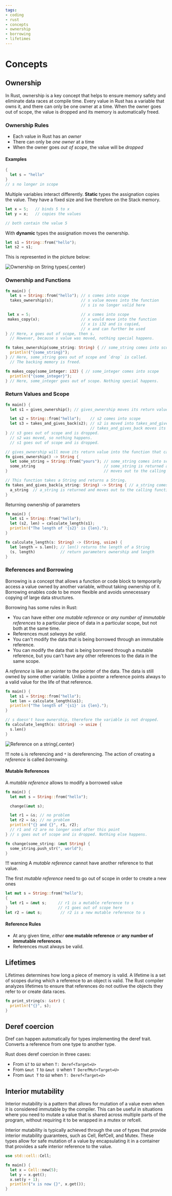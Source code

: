```yaml
---
tags:
- coding
- rust
- concepts
- ownership
- borrowing
- lifetimes
---
```

# Concepts
## Ownership

In Rust, ownership is a key concept that helps to ensure memory safety and eliminate data races at compile time. Every value in Rust has a variable that owns it, and there can only be one owner at a time. When the owner goes out of scope, the value is dropped and its memory is automatically freed.

### Ownership Rules

- Each value in Rust has an *owner*
- There can only be *one owner* at a time
- When the owner goes *out of scope*, the value will be *dropped*

#### Examples

``` rust
{
  let s = "hello"
}
// s no longer in scope
```

Multiple variables interact differently. **Static** types the assignation copies the value. They have a fixed size and live therefore on the Stack memory.

``` rust
let x = 5;   // binds 5 to x
let y = x;   // copies the values

// both contain the value 5
```

With **dynamic** types the assignation moves the ownership.

``` rust
let s1 = String::from("hello");
let s2 = s1;
```

This is represented in the picture below:

![Ownership on String types](img/ownership_string.svg){.center}

### Ownership and Functions

``` rust
fn main() {
  let s = String::from("hello"); // s comes into scope
  takes_ownership(s);            // s value moves into the function
                                 // s is no longer valid here

 let x = 5;                      // x comes into scope
 makes_copy(x);                  // x would move into the function
                                 // x is i32 and is copied,
                                 // x and can further be used
} // Here, x goes out of scope, then s.
  // However, because s value was moved, nothing special happens.

fn takes_ownership(some_string: String) { // some_string comes into scope
  println!("{some_string}");
} // Here, some_string goes out of scope and `drop` is called.
  // The backing memory is freed.

fn makes_copy(some_integer: i32) { // some_integer comes into scope
  println!("{some_integer}");
} // Here, some_integer goes out of scope. Nothing special happens.
```

### Return Values and Scope

``` rust
fn main() {
  let s1 = gives_ownership(); // gives_ownership moves its return value into s1

  let s2 = String::from("hello");    // s2 comes into scope
  let s3 = takes_and_gives_back(s2); // s2 is moved into takes_and_gives_back
                                     // takes_and_gives_back moves its return value into s3
} // s3 goes out of scope and is dropped.
  // s2 was moved, so nothing happens.
  // s1 goes out of scope and is dropped.

// gives_ownership will move its return value into the function that calls it
fn gives_ownership() -> String {
  let some_string = String::from("yours"); // some_string comes into scope
  some_string                              // some_string is returned and
}                                          // moves out to the calling function

// This function takes a String and returns a String.
fn takes_and_gives_back(a_string: String) -> String { // a_string comes into scope
  a_string  // a_string is returned and moves out to the calling function
}
```

Returning ownership of parameters

``` rust
fn main() {
  let s1 = String::from("hello");
  let (s2, len) = calculate_length(s1);
  println!("The length of '{s2}' is {len}.");
}

fn calculate_length(s: String) -> (String, usize) {
  let length = s.len(); // len() returns the length of a String
  (s, length)           // return parameters ownership and length
}
```

### References and Borrowing

Borrowing is a concept that allows a function or code block to temporarily access a value owned by another variable, without taking ownership of it. Borrowing enables code to be more flexible and avoids unnecessary copying of large data structures.

Borrowing has some rules in Rust:

- You can have either *one mutable reference* or *any number of immutable references* to a particular piece of data in a particular scope, but not both at the same time.
- References must *salways be valid*.
- You can't modify the data that is being borrowed through an immutable reference.
- You can modify the data that is being borrowed through a mutable reference, but you can't have any other references to the data in the same scope.

A *reference* is like an pointer to the pointer of the data. The data is still owned by some other variable. Unlike a pointer a reference points always to a valid value for the life of that reference.

``` rust
fn main() {
  let s1 = String::from("hello");
  let len = calculate_length(&s1);
  println!("The length of '{s1}' is {len}.");
}

// s doesn't have ownership, therefore the variable is not dropped.
fn calculate_length(s: &String) -> usize {
  s.len()
}
```

![Reference on a string](img/reference_string.svg){.center}

!!! note
    `&` is referencing and `*` is dereferencing. The action of creating a *reference* is called *borrowing*.

#### Mutable References

A *mutable reference* allows to modify a borrowed value

``` rust
fn main() {
  let mut s = String::from("hello");

  change(&mut s);

  let r1 = &s; // no problem
  let r2 = &s; // no problem
  println!("{} and {}", r1, r2);
  // r1 and r2 are no longer used after this point
} // s goes out of scope and is dropped. Nothing else happens.

fn change(some_string: &mut String) {
  some_string.push_str(", world");
}
```

!!! warning
    A *mutable reference* cannot have another reference to that value.

The first *mutable reference* need to go out of scope in order to create a new ones

``` rust
let mut s = String::from("hello");
{
  let r1 = &mut s;     // r1 is a mutable reference to s
}                      // r1 goes out of scope here
let r2 = &mut s;        // r2 is a new mutable reference to s
```

#### Reference Rules

- At any given time, *either* **one mutable reference** *or* **any number of immutable references**.
- References must always be valid.

## Lifetimes

Lifetimes determines how long a piece of memory is valid. A lifetime is a set of scopes during which a reference to an object is valid. The Rust compiler analyzes lifetimes to ensure that references do not outlive the objects they refer to or create data races.

``` rust
fn print_string(s: &str) {
  println!("{}", s);
}
```

## Deref coercion

Dref can happen automatically for types implementing the deref trait. Converts a reference from one type to another type.

Rust does deref coercion in three cases:

- From `&T` to `&U` when `T: Deref<Target=U>`
- From `&mut T` to `&mut U` when `T DerefMut<Target=U>`
- From `&mut T` to `&U` when `T: Deref<Target=U>`

## Interior mutability

Interior mutability is a pattern that allows for mutation of a value even when it is considered immutable by the compiler. This can be useful in situations where you need to mutate a value that is shared across multiple parts of the program, without requiring it to be wrapped in a mutex or refcell.

Interior mutability is typically achieved through the use of types that provide interior mutability guarantees, such as Cell, RefCell, and Mutex. These types allow for safe mutation of a value by encapsulating it in a container that provides a safe interior reference to the value.

``` rust
use std::cell::Cell;

fn main() {
  let x = Cell::new(5);
  let y = x.get();
  x.set(y + 1);
  println!("x is now {}", x.get());
}
```
